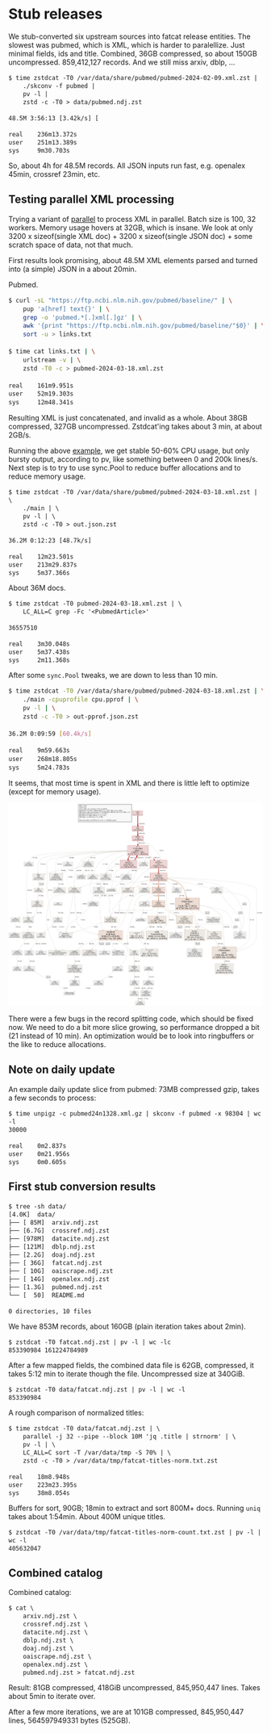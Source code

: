 # Stub releases

We stub-converted six upstream sources into fatcat release entities. The
slowest was pubmed, which is XML, which is harder to paralellize. Just minimal
fields, ids and title. Combined, 36GB compressed, so about 150GB uncompressed.
859,412,127 records. And we still miss arxiv, dblp, ...

```shell
$ time zstdcat -T0 /var/data/share/pubmed/pubmed-2024-02-09.xml.zst |
    ./skconv -f pubmed |
    pv -l |
    zstd -c -T0 > data/pubmed.ndj.zst

48.5M 3:56:13 [3.42k/s] [

real    236m13.372s
user    251m13.389s
sys     9m30.703s
```

So, about 4h for 48.5M records. All JSON inputs run fast, e.g. openalex 45min,
crossref 23min, etc.

## Testing parallel XML processing

Trying a variant of
[parallel](https://github.com/miku/parallel/blob/master/examples/xmlstream/main.go)
to process XML in parallel. Batch size is 100, 32 workers. Memory usage hovers
at 32GB, which is insane. We look at only 3200 x sizeof(single XML doc) + 3200
x sizeof(single JSON doc) + some scratch space of data, not that much.

First results look promising, about 48.5M XML elements parsed and turned into
(a simple) JSON in a about 20min.

Pubmed.

```sh
$ curl -sL "https://ftp.ncbi.nlm.nih.gov/pubmed/baseline/" | \
    pup 'a[href] text{}' | \
    grep -o 'pubmed.*[.]xml[.]gz' | \
    awk '{print "https://ftp.ncbi.nlm.nih.gov/pubmed/baseline/"$0}' | \
    sort -u > links.txt

$ time cat links.txt | \
    urlstream -v | \
    zstd -T0 -c > pubmed-2024-03-18.xml.zst

real    161m9.951s
user    52m19.303s
sys     12m48.341s
```

Resulting XML is just concatenated, and invalid as a whole. About 38GB
compressed, 327GB uncompressed. Zstdcat'ing takes about 3 min, at about
2GB/s.

Running the above
[example](https://github.com/miku/parallel/blob/master/examples/xmlstream/main.go),
we get stable 50-60% CPU usage, but only bursty output, according to pv, like
something between 0 and 200k lines/s. Next step is to try to use sync.Pool to
reduce buffer allocations and to reduce memory usage.


```
$ time zstdcat -T0 /var/data/share/pubmed/pubmed-2024-03-18.xml.zst | \
    ./main | \
    pv -l | \
    zstd -c -T0 > out.json.zst

36.2M 0:12:23 [48.7k/s]

real    12m23.501s
user    213m29.837s
sys     5m37.366s
```

About 36M docs.

```
$ time zstdcat -T0 pubmed-2024-03-18.xml.zst | \
    LC_ALL=C grep -Fc '<PubmedArticle>'

36557510

real    3m30.048s
user    5m37.438s
sys     2m11.368s
```

After some `sync.Pool` tweaks, we are down to less than 10 min.

```sh
$ time zstdcat -T0 /var/data/share/pubmed/pubmed-2024-03-18.xml.zst | \
    ./main -cpuprofile cpu.pprof | \
    pv -l | \
    zstd -c -T0 > out-pprof.json.zst

36.2M 0:09:59 [60.4k/s]

real    9m59.663s
user    268m18.805s
sys     5m24.783s
```

It seems, that most time is spent in XML and there is little left to optimize
(except for memory usage).

![](2024-03-15-first-stub-cpu-pprof.png)

There were a few bugs in the record splitting code, which should be fixed now.
We need to do a bit more slice growing, so performance dropped a bit (21
instead of 10 min). An optimization would be to look into ringbuffers or the
like to reduce allocations.

## Note on daily update

An example daily update slice from pubmed: 73MB compressed gzip, takes a few seconds to process:

```
$ time unpigz -c pubmed24n1328.xml.gz | skconv -f pubmed -x 98304 | wc -l
30000

real    0m2.837s
user    0m21.956s
sys     0m0.605s
```
## First stub conversion results

```
$ tree -sh data/
[4.0K]  data/
├── [ 85M]  arxiv.ndj.zst
├── [6.7G]  crossref.ndj.zst
├── [978M]  datacite.ndj.zst
├── [121M]  dblp.ndj.zst
├── [2.2G]  doaj.ndj.zst
├── [ 36G]  fatcat.ndj.zst
├── [ 10G]  oaiscrape.ndj.zst
├── [ 14G]  openalex.ndj.zst
├── [1.3G]  pubmed.ndj.zst
└── [  50]  README.md

0 directories, 10 files
```

We have 853M records, about 160GB (plain iteration takes about 2min).

```
$ zstdcat -T0 fatcat.ndj.zst | pv -l | wc -lc
853390984 161224784989
```

After a few mapped fields, the combined data file is 62GB, compressed, it takes
5:12 min to iterate though the file. Uncompressed size at 340GiB.

```
$ zstdcat -T0 data/fatcat.ndj.zst | pv -l | wc -l
853390984
```

A rough comparison of normalized titles:

```
$ time zstdcat -T0 data/fatcat.ndj.zst | \
    parallel -j 32 --pipe --block 10M 'jq .title | strnorm' | \
    pv -l | \
    LC_ALL=C sort -T /var/data/tmp -S 70% | \
    zstd -c -T0 > /var/data/tmp/fatcat-titles-norm.txt.zst

real    18m8.948s
user    223m23.395s
sys     38m8.054s
```

Buffers for sort, 90GB; 18min to extract and sort 800M+ docs. Running `uniq`
takes about 1:54min. About 400M unique titles.

```
$ zstdcat -T0 /var/data/tmp/fatcat-titles-norm-count.txt.zst | pv -l | wc -l
405632047
```

## Combined catalog

Combined catalog:

```
$ cat \
    arxiv.ndj.zst \
    crossref.ndj.zst \
    datacite.ndj.zst \
    dblp.ndj.zst \
    doaj.ndj.zst \
    oaiscrape.ndj.zst \
    openalex.ndj.zst \
    pubmed.ndj.zst > fatcat.ndj.zst
```

Result: 81GB compressed, 418GiB uncompressed, 845,950,447 lines. Takes about
5min to iterate over.

After a few more iterations, we are at 101GB compressed, 845,950,447 lines,
564597949331 bytes (525GB).
